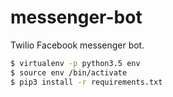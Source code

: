 # messenger-bot
Twilio Facebook messenger bot.

```bash
$ virtualenv -p python3.5 env
$ source env /bin/activate
$ pip3 install -r requirements.txt
```
